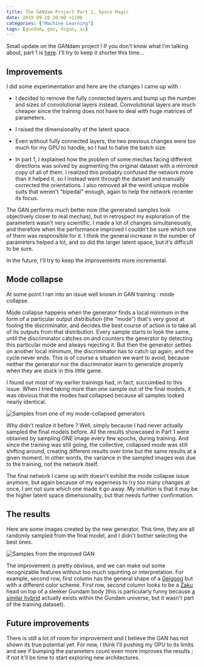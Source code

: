 ```yaml
---
title: The GANdam Project Part 2, Space Magic
date: 2019-09-28 20:00 +1100
categories: ["Machine Learning"]
tags: [gundam, gan, dcgan, ai]
---
```


Small update on the GANdam project ! If you don't know what I'm talking about, part 1 is [here](https://gazoche.xyz/the-gandam-project.html). I'll try to keep it shorter this time...

## Improvements

I did some experimentation and here are the changes I came up with :

* I decided to remove the fully connected layers and bump up the number and sizes of convolutional layers instead. Convolutional layers are much cheaper since the training does not have to deal with huge matrices of parameters.

* I raised the dimensionality of the latent space.

* Even without fully connected layers, the two previous changes were too much for my GPU to handle, so I had to halve the batch size.

* In part 1, I explained how the problem of some mechas facing different directions was solved by augmenting the original dataset with a mirrored copy of all of them. I realized this probably confused the network more than it helped it, so I instead went through the dataset and manually corrected the orientations. I also removed all the weird unique mobile suits that weren't "bipedal" enough, again to help the network recenter its focus.


The GAN performs much better now (the generated samples look objectively closer to real mechas), but in retrospect my exploration of the parameters wasn't very scientific. I made a lot of changes simultaneously, and therefore when the performance improved I couldn't be sure which one of them was responsible for it. I think the general increase in the number of parameters helped a lot, and so did the larger latent space, but it's difficult to be sure.

In the future, I'll try to keep the improvements more incremental.


## Mode collapse

At some point I ran into an issue well known in GAN training : mode collapse.

Mode collapse happens when the generator finds a local minimum in the form of a particular output distribution (the "mode") that's very good at fooling the discriminator, and decides the best course of action is to take all of its outputs from that distribution. Every sample starts to look the same, until the discriminator catches on and counters the generator by detecting this particular mode and always rejecting it. But then the generator settles on another local minimum, the discriminator has to catch up again, and the cycle never ends. This is of course a situation we want to avoid, because neither the generator nor the discriminator learn to generalize properly when they are stuck in this little game.

I found out most of my earlier trainings had, in fact, succumbed to this issue. When I tried taking more than one sample out of the final models, it was obvious that the modes had collapsed because all samples looked nearly identical.

![Samples from one of my mode-collapsed generators](/assets/images/gandam-part2/mode_collapsed_samples.png "Samples from one of my mode-collapsed generators")

Why didn't realize it before ? Well, simply because I had never actually sampled the final models before. All the results showcased in Part 1 were obtained by sampling *ONE* image every few epochs, during training. And since the training was still going, the collective, collapsed mode was still shifting around, creating different results over time but the same results at a given moment. In other words, the variance in the sampled images was due to the training, not the network itself.

The final network I came up with doesn't exhibit the mode collapse issue anymore, but again because of my eagerness to try too many changes at once, I am not sure which one made it go away. My intuition is that it may be the higher latent space dimensionality, but that needs further confirmation.

## The results

Here are some images created by the new generator. This time, they are all randomly sampled from the final model, and I didn't bother selecting the best ones.

![Samples from the improved GAN](/assets/images/gandam-part2/best_samples.png "Samples from the improved GAN")

The improvement is pretty obvious, and we can make out some recognizable features without too much squinting or interpretation. For example, second row, first column has the general shape of a [Gelgoog](https://www.mahq.net/mecha/gundam/msgundam/ms-14a.htm) but with a different color scheme. First row, second column looks to be a [Zaku](https://www.mahq.net/mecha/gundam/msgundam/ms-06f.htm) head on top of a sleeker Gundam body (this is particularly funny because [a similar hybrid](https://gundam.fandom.com/wiki/MSZ-006_Zeta_Gundam#Special_Equipment_.26_Features) actually exists within the Gundam universe, but it wasn't part of the training dataset).

## Future improvements

There is still a lot of room for improvement and I believe the GAN has not shown its true potential yet. For now, I think I'll pushing my GPU to its limits and see if bumping the parameters count even more improves the results ; if not it'll be time to start exploring new architectures.